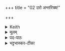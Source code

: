 +++
title = "02 उरो अन्तरिख्ष!"

+++


<details><summary>Keith</summary>

O broad atmosphere,  
in unison with the god [1] wind,  
sacrifice with the life of this offering;  
be united with its body
</details>

<details><summary>मूलम्</summary>

उरो॑ अन्तरिख्ष स॒जूर्दे॒वेन॑  +++(रुद्र -११ अक्षराणि)+++  ।  वाते॑ना॒ऽस्य ह॒विष॒स्त्मना॑ यज  +++( ईश- ११ अक्षराणि)+++  
सम॑स्य त॒नुवा॑ भव  +++(वसु ८ अक्षराणि)+++ ।
</details>

<details><summary>पद-पाठः</summary>

उरो॒ इति॑ । अ॒न्त॒रि॒ख्ष॒ । स॒जूरिति॑ स-जूः । दे॒वेन॑ । [14]1 । वाते॑न । अ॒स्य । ह॒विषः॑ । त्मना᳚ । य॒ज॒ । समिति॑ । अ॒स्य॒ । त॒नुवा᳚ । भ॒व॒ । 
</details>

<details><summary>भट्टभास्कर-टीका</summary>

अन्तरिक्षशब्देन पशोस्सुषिराणि श्रोत्रादीनीन्द्रियाण्युच्यन्ते; समुदायापेक्षमेकवचनम् ।  हे उरो विस्तीर्ण अन्तरिक्ष श्रोत्रादीन्द्रियसमुदाय त्वं सजूः समानप्रीतिर्भूत्वा । 'समानस्य छन्दसि' इति सभावः, 'ससजुषोः' इति रुत्वम्, 'त्रिचक्रादीनामन्तः' इत्युत्तरपदान्तोदात्तत्वम् । केन सजूः? देवेन दीप्तिमता वातेन पशुप्रायेन ।   

किञ्च – त्मना आत्मना पशुक्षेत्रज्ञेन च सजूः । 'मन्त्रेष्वाङ्यादेरात्मनः' इत्याकारलोपः । एवमाभ्यामपि सह त्वं समानप्रीतिर्भूत्वास्य हविषो यज इदं पश्वात्मकं हविर्देहि यागार्थमिदानीं सर्वेपि यूयमनुजानीतेत्यर्थः । 'क्रियाग्रहणं कर्तव्यम्' इति कर्मणस्सम्प्रदानत्वात् 'चतुर्थ्यर्थे बहुलम् छन्दसि' इति षष्ठी । यजतिर्दानकर्मा ।  

उरो इति पादादित्वान्निघाताभावे षाष्ठिकमामन्त्रिताद्युदात्तत्वम् । 'नामन्त्रिते समानाधिकरणे' इति तस्याविद्यमानवत्त्वनिषेधात्परमामन्त्रितं निहन्यते ।

किञ्च - अस्य पशोस्तन्वा शरीरेण सम्भव संयुजस्व । देवभूयस्याप्यस्य पशोश्शरीरं मा हिंसीः ।
</details>